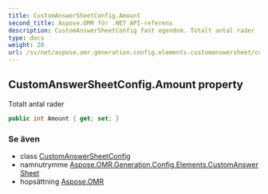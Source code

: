 ```yaml
---
title: CustomAnswerSheetConfig.Amount
second_title: Aspose.OMR för .NET API-referens
description: CustomAnswerSheetConfig fast egendom. Totalt antal rader
type: docs
weight: 20
url: /sv/net/aspose.omr.generation.config.elements.customanswersheet/customanswersheetconfig/amount/
---
```

## CustomAnswerSheetConfig.Amount property

Totalt antal rader

```csharp
public int Amount { get; set; }
```

### Se även

* class [CustomAnswerSheetConfig](../)
* namnutrymme [Aspose.OMR.Generation.Config.Elements.CustomAnswerSheet](../../customanswersheetconfig/)
* hopsättning [Aspose.OMR](../../../)



